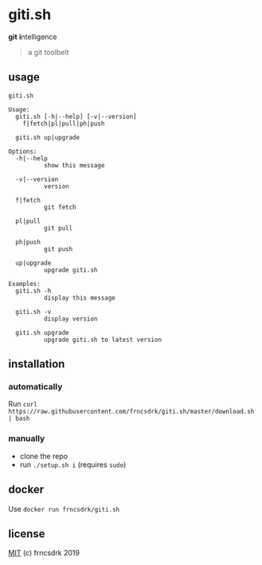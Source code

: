 # giti.sh

**git** **i**ntelligence

> a git toolbelt

## usage

```
giti.sh

Usage:
  giti.sh [-h|--help] [-v|--version]
    f|fetch|pl|pull|ph|push

  giti.sh up|upgrade

Options:
  -h|--help
          show this message

  -v|--version
          version

  f|fetch
          git fetch

  pl|pull
          git pull

  ph|push
          git push

  up|upgrade
          upgrade giti.sh

Examples:
  giti.sh -h
          display this message

  giti.sh -v
          display version

  giti.sh upgrade
          upgrade giti.sh to latest version

```

## installation

### automatically

Run `curl https://raw.githubusercontent.com/frncsdrk/giti.sh/master/download.sh | bash`

### manually

- clone the repo
- run `./setup.sh i` (requires `sudo`)

## docker

Use `docker run frncsdrk/giti.sh`

## license

[MIT](https://github.com/frncsdrk/giti.sh/blob/master/LICENSE) (c) frncsdrk 2019
